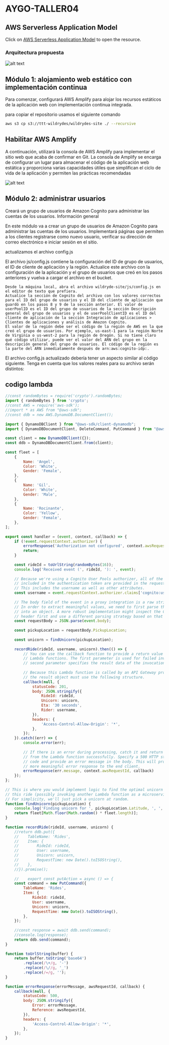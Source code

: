 # AYGO-TALLER04

## AWS Serverless Application Model
Click on [AWS Serverless Application Model](https://aws.amazon.com/es/getting-started/hands-on/build-serverless-web-app-lambda-apigateway-s3-dynamodb-cognito/) to open the resource.
 
### Arquitectura propuesta

![alt text](docs/images/01.png)


## Módulo 1: alojamiento web estático con implementación continua

Para comenzar, configurará AWS Amplify para alojar los recursos estáticos de la aplicación web con implementación continua integrada.

para copiar el repositorio usamos el siguiente comando
```bash
aws s3 cp s3://ttt-wildrydes/wildrydes-site ./ --recursive
```

## Habilitar AWS Amplify
A continuación, utilizará la consola de AWS Amplify para implementar el sitio web que acaba de confirmar en Git. La consola de Amplify se encarga de configurar un lugar para almacenar el código de la aplicación web estática y proporciona varias capacidades útiles que simplifican el ciclo de vida de la aplicación y permiten las prácticas recomendadas

![alt text](docs/images/02.png)



## Módulo 2: administrar usuarios

Creará un grupo de usuarios de Amazon Cognito para administrar las cuentas de los usuarios.
Información general

En este módulo va a crear un grupo de usuarios de Amazon Cognito para administrar las cuentas de los usuarios. Implementará páginas que permiten a los clientes registrarse como nuevo usuario, verificar su dirección de correo electrónico e iniciar sesión en el sitio.


actualizamos el archivo config.js

El archivo js/config.js contiene la configuración del ID de grupo de usuarios, el ID de cliente de aplicación y la región. Actualice este archivo con la configuración de la aplicación y el grupo de usuarios que creó en los pasos anteriores y vuelva a cargar el archivo en el bucket.

    Desde la máquina local, abra el archivo wildryde-site/js/config.js en el editor de texto que prefiera.
    Actualice la sección de Cognito del archivo con los valores correctos para el ID del grupo de usuarios y el ID del cliente de aplicación que guardó en los pasos 8 y 9 de la sección anterior. El valor de userPoolID es el ID del grupo de usuarios de la sección Descripción general del grupo de usuarios y el de userPoolClientID es el ID del cliente de aplicación de la sección Integración de aplicaciones > Clientes de aplicaciones y análisis de Amazon Cognito. 
    El valor de la región debe ser el código de la región de AWS en la que creó el grupo de usuarios. Por ejemplo, us-east-1 para la región Norte de Virginia o us-west-2 para la región de Oregón. Si no tiene claro qué código utilizar, puede ver el valor del ARN del grupo en la descripción general del grupo de usuarios. El código de la región es la parte del ARN inmediatamente después de arn:aws:cognito-idp:.

El archivo config.js actualizado debería tener un aspecto similar al código siguiente. Tenga en cuenta que los valores reales para su archivo serán distintos:


## codigo lambda
```js
//const randomBytes = require('crypto').randomBytes;
import { randomBytes } from 'crypto';
//const AWS = require('aws-sdk');
//import * as AWS from "@aws-sdk";
//const ddb = new AWS.DynamoDB.DocumentClient();
 
import { DynamoDBClient } from "@aws-sdk/client-dynamodb";
import { DynamoDBDocumentClient, DeleteCommand, PutCommand } from "@aws-sdk/lib-dynamodb";
 
const client = new DynamoDBClient({});
const ddb = DynamoDBDocumentClient.from(client);
 
const fleet = [
    {
        Name: 'Angel',
        Color: 'White',
        Gender: 'Female',
    },
    {
        Name: 'Gil',
        Color: 'White',
        Gender: 'Male',
    },
    {
        Name: 'Rocinante',
        Color: 'Yellow',
        Gender: 'Female',
    },
];
 
export const handler = (event, context, callback) => {
    if (!event.requestContext.authorizer) {
        errorResponse('Authorization not configured', context.awsRequestId, callback);
        return;
    }
 
    const rideId = toUrlString(randomBytes(16));
    console.log('Received event (', rideId, '): ', event);
 
    // Because we're using a Cognito User Pools authorizer, all of the claims
    // included in the authentication token are provided in the request context.
    // This includes the username as well as other attributes.
    const username = event.requestContext.authorizer.claims['cognito:username'];
 
    // The body field of the event in a proxy integration is a raw string.
    // In order to extract meaningful values, we need to first parse this string
    // into an object. A more robust implementation might inspect the Content-Type
    // header first and use a different parsing strategy based on that value.
    const requestBody = JSON.parse(event.body);
 
    const pickupLocation = requestBody.PickupLocation;
 
    const unicorn = findUnicorn(pickupLocation);
 
    recordRide(rideId, username, unicorn).then(() => {
        // You can use the callback function to provide a return value from your Node.js
        // Lambda functions. The first parameter is used for failed invocations. The
        // second parameter specifies the result data of the invocation.
 
        // Because this Lambda function is called by an API Gateway proxy integration
        // the result object must use the following structure.
        callback(null, {
            statusCode: 201,
            body: JSON.stringify({
                RideId: rideId,
                Unicorn: unicorn,
                Eta: '30 seconds',
                Rider: username,
            }),
            headers: {
                'Access-Control-Allow-Origin': '*',
            },
        });
    }).catch((err) => {
        console.error(err);
 
        // If there is an error during processing, catch it and return
        // from the Lambda function successfully. Specify a 500 HTTP status
        // code and provide an error message in the body. This will provide a
        // more meaningful error response to the end client.
        errorResponse(err.message, context.awsRequestId, callback)
    });
};
 
// This is where you would implement logic to find the optimal unicorn for
// this ride (possibly invoking another Lambda function as a microservice.)
// For simplicity, we'll just pick a unicorn at random.
function findUnicorn(pickupLocation) {
    console.log('Finding unicorn for ', pickupLocation.Latitude, ', ', pickupLocation.Longitude);
    return fleet[Math.floor(Math.random() * fleet.length)];
}
 
function recordRide(rideId, username, unicorn) {
    //return ddb.put({
    //    TableName: 'Rides',
    //    Item: {
    //        RideId: rideId,
    //        User: username,
    //        Unicorn: unicorn,
    //        RequestTime: new Date().toISOString(),
    //    },
    //}).promise();
 
    //    export const putAction = async () => {
    const command = new PutCommand({
        TableName: 'Rides',
        Item: {
            RideId: rideId,
            User: username,
            Unicorn: unicorn,
            RequestTime: new Date().toISOString(),
        },
    });
 
    //const response = await ddb.send(command);
    //console.log(response);
    return ddb.send(command);
}
 
function toUrlString(buffer) {
    return buffer.toString('base64')
        .replace(/\+/g, '-')
        .replace(/\//g, '_')
        .replace(/=/g, '');
}
 
function errorResponse(errorMessage, awsRequestId, callback) {
    callback(null, {
        statusCode: 500,
        body: JSON.stringify({
            Error: errorMessage,
            Reference: awsRequestId,
        }),
        headers: {
            'Access-Control-Allow-Origin': '*',
        },
    });
}
```
